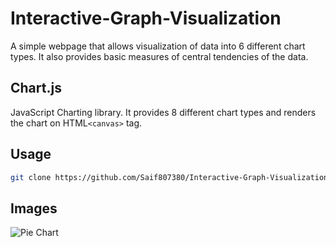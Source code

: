# Interactive-Graph-Visualization
A simple webpage that allows visualization of data into 6 different chart types. It also provides basic measures of central tendencies of the data.

## Chart.js
JavaScript Charting library. It provides 8 different chart types and renders the chart on HTML`<canvas>` tag.
  
## Usage
```bash
git clone https://github.com/Saif807380/Interactive-Graph-Visualization
```
## Images
![Pie Chart](https://github.com/Saif807380/Interactive-Graph-Visualization/blob/master/images/Picture1.png)
